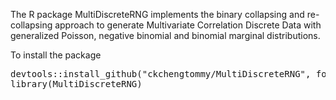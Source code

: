 The R package MultiDiscreteRNG implements the binary collapsing and re-collapsing approach to generate Multivariate Correlation Discrete Data with generalized Poisson, negative binomial and binomial marginal distributions. 

To install the package

<pre>
devtools::install_github("ckchengtommy/MultiDiscreteRNG", force = TRUE)
library(MultiDiscreteRNG)
</pre>
